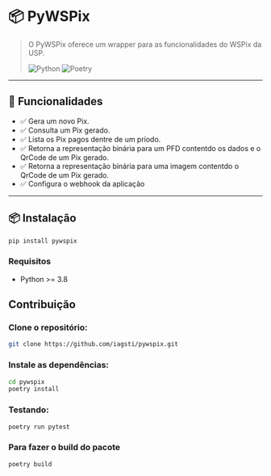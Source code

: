 # 📦 PyWSPix

> O PyWSPix oferece um wrapper para as funcionalidades do WSPix da USP.
> 
> ![Python](https://img.shields.io/badge/python-3.8%2B-blue)
> ![Poetry](https://img.shields.io/badge/poetry-managed-blueviolet)

---

## 🚀 Funcionalidades

- ✅ Gera um novo Pix.
- ✅ Consulta um Pix gerado.
- ✅ Lista os Pix pagos dentre de um príodo.
- ✅ Retorna a representação binária para um PFD contentdo os dados e o QrCode de um Pix gerado.
- ✅ Retorna a representação binária para uma imagem contentdo o QrCode de um Pix gerado.
- ✅ Configura o webhook da aplicação

---

## 📦 Instalação

```bash
pip install pywspix
```

### Requisitos

- Python >= 3.8

## Contribuição

### Clone o repositório:

```bash
git clone https://github.com/iagsti/pywspix.git
```

### Instale as dependências:

```bash
cd pywspix
poetry install
```

### Testando:

```bash
poetry run pytest
```

### Para fazer o build do pacote

```bash
poetry build
```

